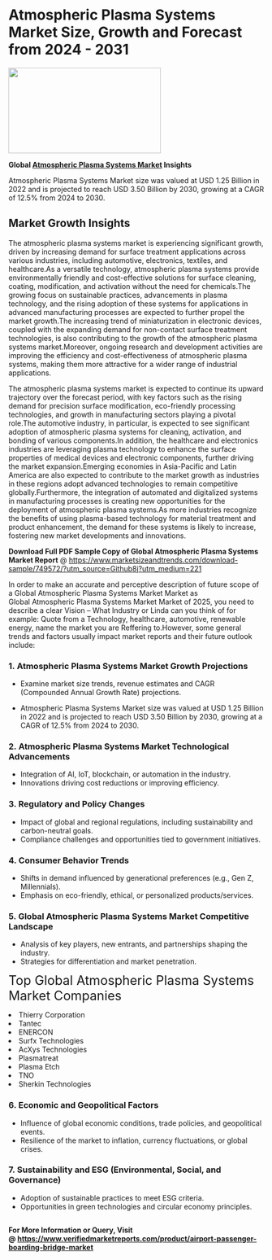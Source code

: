 <H1>Atmospheric Plasma Systems Market Size, Growth and Forecast from 2024 - 2031</H1><img class="aligncenter size-medium wp-image-584254" src="https://thirdeyenews.in/wp-content/uploads/2024/09/Global-Market-Research-300x168.jpeg" alt="" width="300" height="168" /><p><strong>Global&nbsp;<a href="https://www.marketsizeandtrends.com/download-sample/749572/?utm_source=Github8j?utm_medium=221">Atmospheric Plasma Systems Market</a> Insights</strong></p><p>Atmospheric Plasma Systems Market size was valued at USD 1.25 Billion in 2022 and is projected to reach USD 3.50 Billion by 2030, growing at a CAGR of 12.5% from 2024 to 2030.</p><p><h2>Market Growth Insights</h2> <p>The atmospheric plasma systems market is experiencing significant growth, driven by increasing demand for surface treatment applications across various industries, including automotive, electronics, textiles, and healthcare.As a versatile technology, atmospheric plasma systems provide environmentally friendly and cost-effective solutions for surface cleaning, coating, modification, and activation without the need for chemicals.The growing focus on sustainable practices, advancements in plasma technology, and the rising adoption of these systems for applications in advanced manufacturing processes are expected to further propel the market growth.The increasing trend of miniaturization in electronic devices, coupled with the expanding demand for non-contact surface treatment technologies, is also contributing to the growth of the atmospheric plasma systems market.Moreover, ongoing research and development activities are improving the efficiency and cost-effectiveness of atmospheric plasma systems, making them more attractive for a wider range of industrial applications.</p> <p>The atmospheric plasma systems market is expected to continue its upward trajectory over the forecast period, with key factors such as the rising demand for precision surface modification, eco-friendly processing technologies, and growth in manufacturing sectors playing a pivotal role.The automotive industry, in particular, is expected to see significant adoption of atmospheric plasma systems for cleaning, activation, and bonding of various components.In addition, the healthcare and electronics industries are leveraging plasma technology to enhance the surface properties of medical devices and electronic components, further driving the market expansion.Emerging economies in Asia-Pacific and Latin America are also expected to contribute to the market growth as industries in these regions adopt advanced technologies to remain competitive globally.Furthermore, the integration of automated and digitalized systems in manufacturing processes is creating new opportunities for the deployment of atmospheric plasma systems.As more industries recognize the benefits of using plasma-based technology for material treatment and product enhancement, the demand for these systems is likely to increase, fostering new market developments and innovations.</p> <p><span class=""><strong>Download Full PDF Sample Copy of Global Atmospheric Plasma Systems Market Report</strong> @ <a href="https://www.marketsizeandtrends.com/download-sample/749572/?utm_source=Github8j?utm_medium=221" target="_blank">https://www.marketsizeandtrends.com/download-sample/749572/?utm_source=Github8j?utm_medium=221</a></span></p><p>In order to make an accurate and perceptive description of future scope of a Global&nbsp;Atmospheric Plasma Systems Market Market as Global&nbsp;Atmospheric Plasma Systems Market Market of 2025, you need to describe a clear Vision &ndash; What Industry or Linda can you think of for example: Quote from a Technology, healthcare, automotive, renewable energy, name the market you are Reffering to.However, some general trends and factors usually impact market reports and their future outlook include:</p><h3>1.&nbsp;<strong>Atmospheric Plasma Systems Market Growth Projections</strong></h3><ul><li>Examine market size trends, revenue estimates and CAGR (Compounded Annual Growth Rate) projections.</li><li><p>Atmospheric Plasma Systems Market size was valued at USD 1.25 Billion in 2022 and is projected to reach USD 3.50 Billion by 2030, growing at a CAGR of 12.5% from 2024 to 2030.</p></li></ul><h3>2.&nbsp;<strong>Atmospheric Plasma Systems Market Technological Advancements</strong></h3><ul><li>Integration of AI, IoT, blockchain, or automation in the industry.</li><li>Innovations driving cost reductions or improving efficiency.</li></ul><h3>3.&nbsp;<strong>Regulatory and Policy Changes</strong></h3><ul><li>Impact of global and regional regulations, including sustainability and carbon-neutral goals.</li><li>Compliance challenges and opportunities tied to government initiatives.</li></ul><h3>4.&nbsp;<strong>Consumer Behavior Trends</strong></h3><ul><li>Shifts in demand influenced by generational preferences (e.g., Gen Z, Millennials).</li><li>Emphasis on eco-friendly, ethical, or personalized products/services.</li></ul><h3>5.&nbsp;<strong>Global Atmospheric Plasma Systems Market Competitive Landscape</strong></h3><ul><li>Analysis of key players, new entrants, and partnerships shaping the industry.</li><li>Strategies for differentiation and market penetration.</li></ul><p data-pm-slice="1 1 []"><span style="color: inherit; font-family: inherit; font-size: 25px;">Top Global Atmospheric Plasma Systems Market Companies</span></p><div class="" data-test-id=""><p><li>Thierry Corporation</li><li> Tantec</li><li> ENERCON</li><li> Surfx Technologies</li><li> AcXys Technologies</li><li> Plasmatreat</li><li> Plasma Etch</li><li> TNO</li><li> Sherkin Technologies</li></p></div><h3>6.&nbsp;<strong>Economic and Geopolitical Factors</strong></h3><ul><li>Influence of global economic conditions, trade policies, and geopolitical events.</li><li>Resilience of the market to inflation, currency fluctuations, or global crises.</li></ul><h3>7.&nbsp;<strong>Sustainability and ESG (Environmental, Social, and Governance)</strong></h3><ul><li>Adoption of sustainable practices to meet ESG criteria.</li><li>Opportunities in green technologies and circular economy principles.</li></ul><h2><strong style="font-size: 14px;">For More Information or Query, Visit @&nbsp;</strong><a style="background-color: #ffffff; font-size: 14px;" href="https://www.marketsizeandtrends.com/report/atmospheric-plasma-systems-market/" target="_blank">https://www.verifiedmarketreports.com/product/airport-passenger-boarding-bridge-market</a></h2>